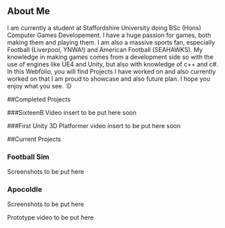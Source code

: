 ## About Me

I am currently a student at Staffordshire University doing BSc (Hons) Computer Games Developement. I have a huge passion for games, both making them and playing them. I am also a massive sports fan, especially Football (Liverpool, YNWA!) and American Football (SEAHAWKS). My knowledge in making games comes from a development side so with the use of engines like UE4 and Unity, but also with knowledge of c++ and c#. In this Webfolio, you will find Projects I have worked on and also currently worked on that I am proud to showcase and also future plan. I hope you enjoy what you see. :D


##Completed Projects

###SixteenB
Video insert to be put here soon


###First Unity 3D Platformer
video insert to be put here soon



##Current Projects
### Football Sim
Screenshots to be put here



### ApocoIdle
Screenshots to be put here


Prototype video to be put here
